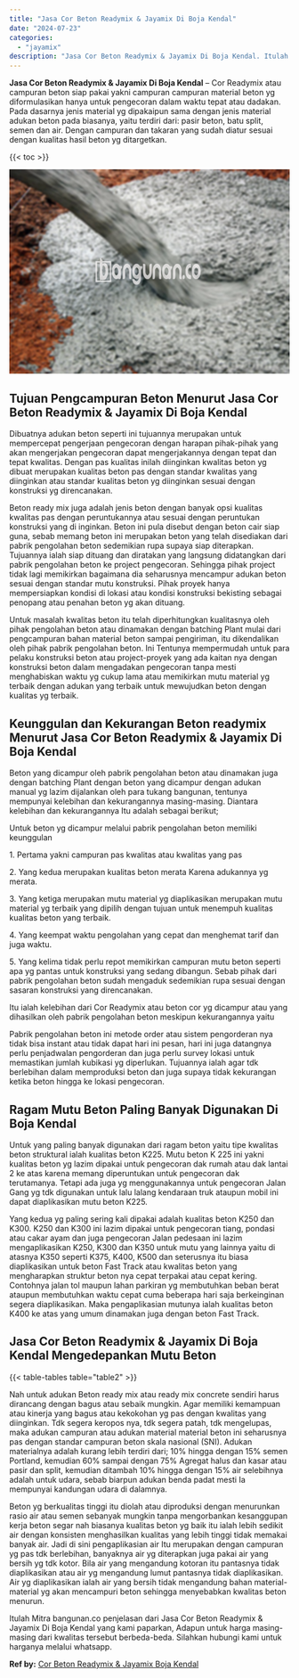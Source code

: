 ```yaml
---
title: "Jasa Cor Beton Readymix & Jayamix Di Boja Kendal"
date: "2024-07-23"
categories: 
  - "jayamix"
description: "Jasa Cor Beton Readymix & Jayamix Di Boja Kendal. Itulah Mitra bangunan.co penjelasan dari Jasa Cor Beton Readymix & Jayamix Di Boja Kendal yang kami paparka..."
---
```


**Jasa Cor Beton Readymix & Jayamix Di Boja Kendal** – Cor Readymix atau campuran beton siap pakai yakni campuran campuran material beton yg diformulasikan hanya untuk pengecoran dalam waktu tepat atau dadakan. Pada dasarnya jenis material yg dipakaipun sama dengan jenis material adukan beton pada biasanya, yaitu terdiri dari: pasir beton, batu split, semen dan air. Dengan campuran dan takaran yang sudah diatur sesuai dengan kualitas hasil beton yg ditargetkan.

{{< toc >}}

![Jasa Cor Beton Readymix & Jayamix Di Boja Kendal](/images/jasa-cor-readymix-34.png)

## Tujuan Pengcampuran Beton Menurut Jasa Cor Beton Readymix & Jayamix Di Boja Kendal

Dibuatnya adukan beton seperti ini tujuannya merupakan untuk mempercepat pengerjaan pengecoran dengan harapan pihak-pihak yang akan mengerjakan pengecoran dapat mengerjakannya dengan tepat dan tepat kwalitas. Dengan pas kualitas inilah diinginkan kwalitas beton yg dibuat merupakan kualitas beton pas dengan standar kwalitas yang diinginkan atau standar kualitas beton yg diinginkan sesuai dengan konstruksi yg direncanakan.

Beton ready mix juga adalah jenis beton dengan banyak opsi kualitas kwalitas pas dengan peruntukannya atau sesuai dengan peruntukan konstruksi yang di inginkan. Beton ini pula disebut dengan beton cair siap guna, sebab memang beton ini merupakan beton yang telah disediakan dari pabrik pengolahan beton sedemikian rupa supaya siap diterapkan. Tujuannya ialah siap dituang dan diratakan yang langsung didatangkan dari pabrik pengolahan beton ke project pengecoran. Sehingga pihak project tidak lagi memikirkan bagaimana dia seharusnya mencampur adukan beton sesuai dengan standar mutu konstruksi. Pihak proyek hanya mempersiapkan kondisi di lokasi atau kondisi konstruksi bekisting sebagai penopang atau penahan beton yg akan dituang.

Untuk masalah kwalitas beton itu telah diperhitungkan kualitasnya oleh pihak pengolahan beton atau dinamakan dengan batching Plant mulai dari pengcampuran bahan material beton sampai pengiriman, itu dikendalikan oleh pihak pabrik pengolahan beton. Ini Tentunya mempermudah untuk para pelaku konstruksi beton atau project-proyek yang ada kaitan nya dengan konstruksi beton dalam mengadakan pengecoran tanpa mesti menghabiskan waktu yg cukup lama atau memikirkan mutu material yg terbaik dengan adukan yang terbaik untuk mewujudkan beton dengan kualitas yg terbaik.

## Keunggulan dan Kekurangan Beton readymix Menurut Jasa Cor Beton Readymix & Jayamix Di Boja Kendal

Beton yang dicampur oleh pabrik pengolahan beton atau dinamakan juga dengan batching Plant dengan beton yang dicampur dengan adukan manual yg lazim dijalankan oleh para tukang bangunan, tentunya mempunyai kelebihan dan kekurangannya masing-masing. Diantara kelebihan dan kekurangannya Itu adalah sebagai berikut;

Untuk beton yg dicampur melalui pabrik pengolahan beton memiliki keunggulan

1\. Pertama yakni campuran pas kwalitas atau kwalitas yang pas

2\. Yang kedua merupakan kualitas beton merata Karena adukannya yg merata.

3\. Yang ketiga merupakan mutu material yg diaplikasikan merupakan mutu material yg terbaik yang dipilih dengan tujuan untuk menempuh kualitas kualitas beton yang terbaik.

4\. Yang keempat waktu pengolahan yang cepat dan menghemat tarif dan juga waktu.

5\. Yang kelima tidak perlu repot memikirkan campuran mutu beton seperti apa yg pantas untuk konstruksi yang sedang dibangun. Sebab pihak dari pabrik pengolahan beton sudah mengaduk sedemikian rupa sesuai dengan sasaran konstruksi yang direncanakan.

Itu ialah kelebihan dari Cor Readymix atau beton cor yg dicampur atau yang dihasilkan oleh pabrik pengolahan beton meskipun kekurangannya yaitu

Pabrik pengolahan beton ini metode order atau sistem pengorderan nya tidak bisa instant atau tidak dapat hari ini pesan, hari ini juga datangnya perlu penjadwalan pengorderan dan juga perlu survey lokasi untuk memastikan jumlah kubikasi yg diperlukan. Tujuannya ialah agar tdk berlebihan dalam memproduksi beton dan juga supaya tidak kekurangan ketika beton hingga ke lokasi pengecoran.

## Ragam Mutu Beton Paling Banyak Digunakan Di Boja Kendal

Untuk yang paling banyak digunakan dari ragam beton yaitu tipe kwalitas beton struktural ialah kualitas beton K225. Mutu beton K 225 ini yakni kualitas beton yg lazim dipakai untuk pengecoran dak rumah atau dak lantai 2 ke atas karena memang diperuntukan untuk pengecoran dak terutamanya. Tetapi ada juga yg menggunakannya untuk pengecoran Jalan Gang yg tdk digunakan untuk lalu lalang kendaraan truk ataupun mobil ini dapat diaplikasikan mutu beton K225.

Yang kedua yg paling sering kali dipakai adalah kualitas beton K250 dan K300. K250 dan K300 ini lazim dipakai untuk pengecoran tiang, pondasi atau cakar ayam dan juga pengecoran Jalan pedesaan ini lazim mengaplikasikan K250, K300 dan K350 untuk mutu yang lainnya yaitu di atasnya K350 seperti K375, K400, K500 dan seterusnya itu biasa diaplikasikan untuk beton Fast Track atau kwalitas beton yang mengharapkan struktur beton nya cepat terpakai atau cepat kering. Contohnya jalan tol maupun lahan parkiran yg membutuhkan beban berat ataupun membutuhkan waktu cepat cuma beberapa hari saja berkeinginan segera diaplikasikan. Maka pengaplikasian mutunya ialah kualitas beton K400 ke atas yang umum dinamakan juga dengan beton Fast Track.

## Jasa Cor Beton Readymix & Jayamix Di Boja Kendal Mengedepankan Mutu Beton

{{< table-tables table="table2" >}}

Nah untuk adukan Beton ready mix atau ready mix concrete sendiri harus dirancang dengan bagus atau sebaik mungkin. Agar memiliki kemampuan atau kinerja yang bagus atau kekokohan yg pas dengan kwalitas yang diinginkan. Tdk segera keropos nya, tdk segera patah, tdk mengelupas, maka adukan campuran atau adukan material material beton ini seharusnya pas dengan standar campuran beton skala nasional (SNI). Adukan materialnya adalah kurang lebih terdiri dari; 10% hingga dengan 15% semen Portland, kemudian 60% sampai dengan 75% Agregat halus dan kasar atau pasir dan split, kemudian ditambah 10% hingga dengan 15% air selebihnya adalah untuk udara, sebab biarpun adukan benda padat mesti Ia mempunyai kandungan udara di dalamnya.

Beton yg berkualitas tinggi itu diolah atau diproduksi dengan menurunkan rasio air atau semen sebanyak mungkin tanpa mengorbankan kesanggupan kerja beton segar nah biasanya kualitas beton yg baik itu ialah lebih sedikit air dengan konsisten menghasilkan kualitas yang lebih tinggi tidak memakai banyak air. Jadi di sini pengaplikasian air Itu merupakan dengan campuran yg pas tdk berlebihan, banyaknya air yg diterapkan juga pakai air yang bersih yg tdk kotor. Bila air yang mengandung kotoran itu pantasnya tidak diaplikasikan atau air yg mengandung lumut pantasnya tidak diaplikasikan. Air yg diaplikasikan ialah air yang bersih tidak mengandung bahan material-material yg akan mencampuri beton sehingga menyebabkan kwalitas beton menurun.

Itulah Mitra bangunan.co penjelasan dari Jasa Cor Beton Readymix & Jayamix Di Boja Kendal yang kami paparkan, Adapun untuk harga masing-masing dari kwalitas tersebut berbeda-beda. Silahkan hubungi kami untuk harganya melalui whatsapp.

**Ref by:** [Cor Beton Readymix & Jayamix Boja Kendal](https://id.wikipedia.org/wiki/Cor)
